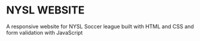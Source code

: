 # NYSL WEBSITE

A responsive website for NYSL Soccer league built with HTML and CSS and form validation with JavaScript
